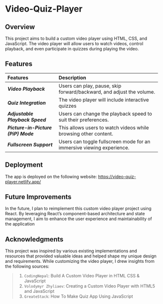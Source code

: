 # Video-Quiz-Player

## Overview
This project aims to build a custom video player using HTML, CSS, and JavaScript. The video player will allow users to watch videos, control playback, and even participate in quizzes during playing the video.

## Features
| Features | Description | 
|:------------------|:----------|
| ***Video Playback*** | Users can play, pause, skip forward/backward, and adjust the volume.|
| ***Quiz Integration*** | The video player will include interactive quizzes|
| ***Adjustable Playback Speed*** | Users can change the playback speed to suit their preferences.|
| ***Picture-in-Picture (PiP) Mode*** | This allows users to watch videos while browsing other content.|
| ***Fullscreen Support*** | Users can toggle fullscreen mode for an immersive viewing experience.|

## Deployment
The app is deployed on the following website: https://video-quiz-player.netlify.app/

## Future Improvements
In the future, I plan to reimplement this custom video player project using React. By leveraging React’s component-based architecture and state management, I aim to enhance the user experience and maintainability of the application

## Acknowledgments
This project was inspired by various existing implementations and resources that provided valuable ideas and helped shape my unique design and requirements. While customizing the video player, I drew insights from the following sources:
>1. `CodingNepal`: Build A Custom Video Player in HTML CSS & JavaScript
>2. `Volodymyr Zhyliaev`: Creating a Custom Video Player with HTML5 and JavaScript
>3. `GreateStack`: How To Make Quiz App Using JavaScript 

